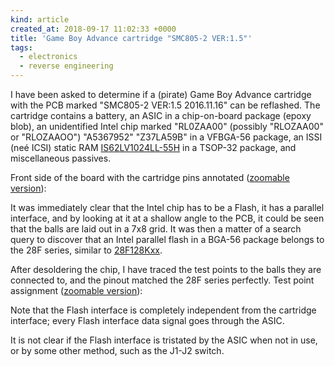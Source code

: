 ```yaml
---
kind: article
created_at: 2018-09-17 11:02:33 +0000
title: 'Game Boy Advance cartridge "SMC805-2 VER:1.5"'
tags:
  - electronics
  - reverse engineering
---
```


I have been asked to determine if a (pirate) Game Boy Advance cartridge with the PCB marked "SMC805-2 VER:1.5 2016.11.16" can be reflashed. The cartridge contains a battery, an ASIC in a chip-on-board package (epoxy blob), an unidentified Intel chip marked "RL0ZAA00" (possibly "RLOZAA00" or "RLOZAAOO") "A5367952" "Z37LA59B" in a VFBGA-56 package, an ISSI (neé ICSI) static RAM [IS62LV1024LL-55H](/files/gba-cartridge/IS62LV1024.pdf) in a TSOP-32 package, and miscellaneous passives.

Front side of the board with the cartridge pins annotated ([zoomable version](/images/gba-cartridge/labelled.svg)):

<object type="image/svg+xml" data="/images/gba-cartridge/labelled.svg"></object>

It was immediately clear that the Intel chip has to be a Flash, it has a parallel interface, and by looking at it at a shallow angle to the PCB, it could be seen that the balls are laid out in a 7x8 grid. It was then a matter of a search query to discover that an Intel parallel flash in a BGA-56 package belongs to the 28F series, similar to [28F128Kxx](/files/gba-cartridge/28F128.pdf).

After desoldering the chip, I have traced the test points to the balls they are connected to, and the pinout matched the 28F series perfectly. Test point assignment ([zoomable version](/images/gba-cartridge/labelled-mag.svg)):

<object type="image/svg+xml" data="/images/gba-cartridge/labelled-mag.svg"></object>

Note that the Flash interface is completely independent from the cartridge interface; every Flash interface data signal goes through the ASIC.

It is not clear if the Flash interface is tristated by the ASIC when not in use, or by some other method, such as the J1-J2 switch.
